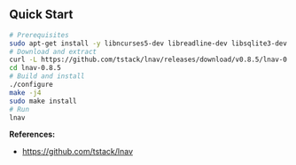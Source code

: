 ## Quick Start 

```sh
# Prerequisites
sudo apt-get install -y libncurses5-dev libreadline-dev libsqlite3-dev
# Download and extract
curl -L https://github.com/tstack/lnav/releases/download/v0.8.5/lnav-0.8.5.tar.gz | tar xz
cd lnav-0.8.5
# Build and install
./configure
make -j4
sudo make install
# Run
lnav
```

**References:**

* https://github.com/tstack/lnav
